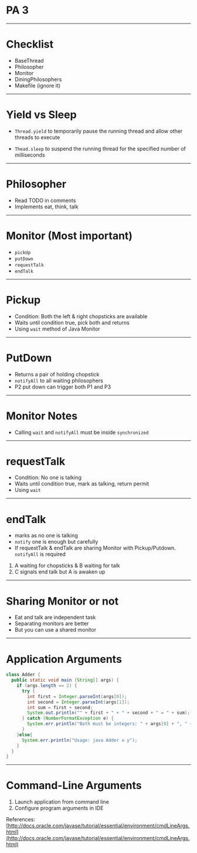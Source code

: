 # PA 3

---
# Checklist
- BaseThread
- Philosopher
- Monitor
- DiningPhilosophers
- Makefile (ignore it)

---
# Yield vs Sleep
- `Thread.yield` to temporarily pause the running thread and allow other threads to execute

- `Thead.sleep` to suspend the running thread for the specified number of milliseconds

---
# Philosopher
- Read TODO in comments
- Implements eat, think, talk

---
# Monitor (Most important)
- `pickUp`
- `putDown`
- `requestTalk`
- `endTalk`

---
# Pickup
- Condition: Both the left & right chopsticks are available
- Waits until condition true, pick both and returns
- Using `wait` method of Java Monitor

---
# PutDown
- Returns a pair of holding chopstick
- `notifyAll` to all waiting philosophers
- P2 put down can trigger both P1 and P3

---
# Monitor Notes
- Calling `wait` and `notifyAll` must be inside `synchronized`

---
# requestTalk
- Condition: No one is talking
- Waits until condition true, mark as talking, return permit
- Using `wait`

---
# endTalk
- marks as no one is talking
- `notify` one is enough but carefully
- If requestTalk & endTalk are sharing Monitor with Pickup/Putdown. `notifyAll` is required

1. A waiting for chopsticks & B waiting for talk
2. C signals end talk but A is awaken up

---
# Sharing Monitor or not
- Eat and talk are independent task
- Separating monitors are better
- But you can use a shared monitor

---
# Application Arguments
```java
class Adder {
  public static void main (String[] args) {
    if (args.length == 2) {
      try {
        int first = Integer.parseInt(args[0]);
        int second = Integer.parseInt(args[1]);
        int sum = first + second;
        System.out.println("" + first + " + " + second + " = " + sum);
      } catch (NumberFormatException e) {
        System.err.println("Both must be integers: " + args[0] + ", " + args[1]);
      }
    }else{
      System.err.println("Usage: java Adder x y");
    } 
  }
}
```

---
# Command-Line Arguments
1. Launch application from command line
2. Configure program arguments in IDE

References:
[http://docs.oracle.com/javase/tutorial/essential/environment/cmdLineArgs.html](http://docs.oracle.com/javase/tutorial/essential/environment/cmdLineArgs.html)
